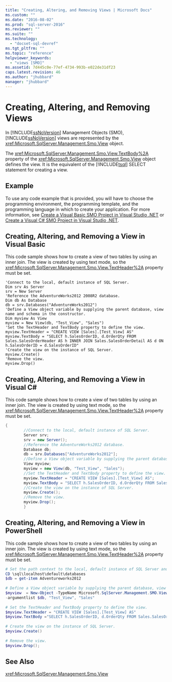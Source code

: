 ```yaml
---
title: "Creating, Altering, and Removing Views | Microsoft Docs"
ms.custom: ""
ms.date: "2016-08-02"
ms.prod: "sql-server-2016"
ms.reviewer: ""
ms.suite: ""
ms.technology: 
  - "docset-sql-devref"
ms.tgt_pltfrm: ""
ms.topic: "reference"
helpviewer_keywords: 
  - "views [SMO]"
ms.assetid: 7d445c0e-77ef-4734-993b-e022de31df23
caps.latest.revision: 46
ms.author: "jhubbard"
manager: "jhubbard"
---
```

# Creating, Altering, and Removing Views
  In [!INCLUDE[ssNoVersion](../../../a9notintoc/includes/ssnoversion-md.md)] Management Objects (SMO), [!INCLUDE[ssNoVersion](../../../a9notintoc/includes/ssnoversion-md.md)] views are represented by the <xref:Microsoft.SqlServer.Management.Smo.View> object.  
  
 The <xref:Microsoft.SqlServer.Management.Smo.View.TextBody%2A> property of the <xref:Microsoft.SqlServer.Management.Smo.View> object defines the view. It is the equivalent of the [!INCLUDE[tsql](../../../a9notintoc/includes/tsql-md.md)] SELECT statement for creating a view.  
  
## Example  
 To use any code example that is provided, you will have to choose the programming environment, the programming template, and the programming language in which to create your application. For more information, see [Create a Visual Basic SMO Project in Visual Studio .NET](../../../relational-databases/server-management-objects-smo/how-to-create-a-visual-basic-smo-project-in-visual-studio-.net.md) or [Create a Visual C&#35; SMO Project in Visual Studio .NET](../../../relational-databases/server-management-objects-smo/how-to-create-a-visual-csharp-smo-project-in-visual-studio-.net.md).  
  
## Creating, Altering, and Removing a View in Visual Basic  
 This code sample shows how to create a view of two tables by using an inner join. The view is created by using text mode, so the <xref:Microsoft.SqlServer.Management.Smo.View.TextHeader%2A> property must be set.  
  
```VBNET
'Connect to the local, default instance of SQL Server.
Dim srv As Server
srv = New Server
'Reference the AdventureWorks2012 2008R2 database.
Dim db As Database
db = srv.Databases("AdventureWorks2012")
'Define a View object variable by supplying the parent database, view name and schema in the constructor.
Dim myview As View
myview = New View(db, "Test_View", "Sales")
'Set the TextHeader and TextBody property to define the view.
myview.TextHeader = "CREATE VIEW [Sales].[Test_View] AS"
myview.TextBody = "SELECT h.SalesOrderID, d.OrderQty FROM Sales.SalesOrderHeader AS h INNER JOIN Sales.SalesOrderDetail AS d ON h.SalesOrderID = d.SalesOrderID"
'Create the view on the instance of SQL Server.
myview.Create()
'Remove the view.
myview.Drop()
```
  
## Creating, Altering, and Removing a View in Visual C#  
 This code sample shows how to create a view of two tables by using an inner join. The view is created by using text mode, so the <xref:Microsoft.SqlServer.Management.Smo.View.TextHeader%2A> property must be set.  
  
```C#  
{  
        //Connect to the local, default instance of SQL Server.   
        Server srv;   
        srv = new Server();   
        //Reference the AdventureWorks2012 database.   
        Database db;   
        db = srv.Databases["AdventureWorks2012"];   
        //Define a View object variable by supplying the parent database, view name and schema in the constructor.   
        View myview;   
        myview = new View(db, "Test_View", "Sales");   
        //Set the TextHeader and TextBody property to define the view.   
        myview.TextHeader = "CREATE VIEW [Sales].[Test_View] AS";   
        myview.TextBody = "SELECT h.SalesOrderID, d.OrderQty FROM Sales.SalesOrderHeader AS h INNER JOIN Sales.SalesOrderDetail AS d ON h.SalesOrderID = d.SalesOrderID";   
        //Create the view on the instance of SQL Server.   
        myview.Create();   
        //Remove the view.   
        myview.Drop();   
        }  
```  
  
## Creating, Altering, and Removing a View in PowerShell  
 This code sample shows how to create a view of two tables by using an inner join. The view is created by using text mode, so the <xref:Microsoft.SqlServer.Management.Smo.View.TextHeader%2A> property must be set.  
  
```powershell   
# Set the path context to the local, default instance of SQL Server and get a reference to AdventureWorks2012  
CD \sql\localhost\default\databases  
$db = get-item Adventureworks2012  
  
# Define a View object variable by supplying the parent database, view name and schema in the constructor.   
$myview  = New-Object -TypeName Microsoft.SqlServer.Management.SMO.View `  
-argumentlist $db, "Test_View", "Sales"  
  
# Set the TextHeader and TextBody property to define the view.   
$myview.TextHeader = "CREATE VIEW [Sales].[Test_View] AS"  
$myview.TextBody ="SELECT h.SalesOrderID, d.OrderQty FROM Sales.SalesOrderHeader AS h INNER JOIN Sales.SalesOrderDetail AS d ON h.SalesOrderID = d.SalesOrderID"  
  
# Create the view on the instance of SQL Server.   
$myview.Create()  
  
# Remove the view.   
$myview.Drop();  
```  
  
## See Also  
 <xref:Microsoft.SqlServer.Management.Smo.View>  
  
  